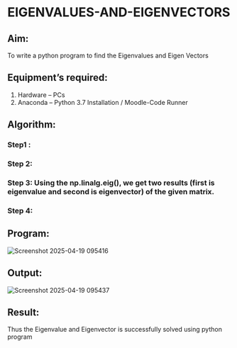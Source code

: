 # EIGENVALUES-AND-EIGENVECTORS
## Aim:
To write a python program to find the Eigenvalues and Eigen Vectors
## Equipment’s required:
1. 	Hardware – PCs
2. 	Anaconda – Python 3.7 Installation / Moodle-Code Runner
## Algorithm:
### Step1 : 
### Step 2: 
### Step 3: Using the np.linalg.eig(),  we get two results (first is eigenvalue and second is eigenvector) of the given matrix.
### Step 4: 

## Program:
![Screenshot 2025-04-19 095416](https://github.com/user-attachments/assets/026bc742-bf59-4778-8419-e3a7e2992507)

## Output:
![Screenshot 2025-04-19 095437](https://github.com/user-attachments/assets/c32efab6-50a0-4f52-96e1-97c58b674325)

## Result:
Thus the Eigenvalue and Eigenvector is successfully solved using python program
